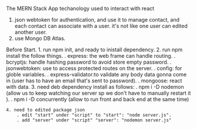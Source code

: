 The MERN Stack App
techanology used to interact with react
  1. json webtoken for authentication, and use it to manage contact, and each contact can associate with a user. it's not like one user can edited another user.
  2. use Mongo DB Atlas.
  

Before Start.
    1. run npm init, and ready to inistall dependency.
    2. run npm install the follow things.
        . express: the web frame can handle routing.
        . bcryptjs: handle hashing password to avoid store empty password.
        . jsonwebtoken: use to access protected routes on the server.
        . config: for globle variables.
        . express-validator:to validate any body data gonna come in (user has to have an email that's sent to password).
        . mongoose: react with data.
    3. need deb dependency install as follows:
        . npm i -D nodemon (allow us to keep watching our server sp we don't have to manually restart it ).
        . npm i -D concurrently (allow to run front and back end at the same time)

    4. need to edited package json
        . edit "start" under "script" to "start": "node server.js".
        . add "server" under "script" "server": "nodemon server.js"